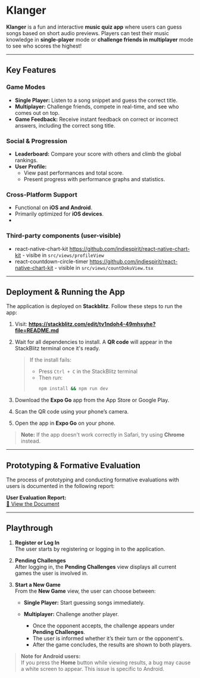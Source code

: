 # Klanger

**Klanger** is a fun and interactive **music quiz app** where users can guess songs based on short audio previews. Players can test their music knowledge in **single-player** mode or **challenge friends in multiplayer** mode to see who scores the highest!

---

##  Key Features

###  Game Modes
- **Single Player:** Listen to a song snippet and guess the correct title.
- **Multiplayer:** Challenge friends, compete in real-time, and see who comes out on top.
- **Game Feedback:** Receive instant feedback on correct or incorrect answers, including the correct song title.

###  Social & Progression
- **Leaderboard:** Compare your score with others and climb the global rankings.
- **User Profile:**
  - View past performances and total score.
  - Present progress with performance graphs and statistics.

###  Cross-Platform Support
- Functional on **iOS and Android**.
- Primarily optimized for **iOS devices**.
- 
### Third-party components (user-visible)
- react-native-chart-kit https://github.com/indiespirit/react-native-chart-kit - visibe in `src/views/profileView`
- react-countdown-circle-timer https://github.com/indiespirit/react-native-chart-kit - visible in `src/views/countDokuView.tsx`
---

##  Deployment & Running the App

The application is deployed on **Stackblitz**. Follow these steps to run the app:

1. Visit: **https://stackblitz.com/edit/tv1ndoh4-49mhsyhe?file=README.md**
2. Wait for all dependencies to install. A **QR code** will appear in the StackBlitz terminal once it's ready.

   > If the install fails:
   > - Press `Ctrl + C` in the StackBlitz terminal
   > - Then run:
   >   ```bash
   >   npm install && npm run dev
   >   ```

3. Download the **Expo Go** app from the App Store or Google Play.
4. Scan the QR code using your phone’s camera.
5. Open the app in **Expo Go** on your phone.

>  **Note:** If the app doesn't work correctly in Safari, try using **Chrome** instead.

---

##  Prototyping & Formative Evaluation

The process of prototyping and conducting formative evaluations with users is documented in the following report:

 **User Evaluation Report:**  
[🔗 View the Document](https://docs.google.com/document/d/1jDcA647Fq_FcGBDwmr9Y7sFzARihf6lnSfkAALm5D3g/edit?usp=sharing)

---

## Playthrough

1. **Register or Log In**  
   The user starts by registering or logging in to the application.

2. **Pending Challenges**  
   After logging in, the **Pending Challenges** view displays all current games the user is involved in.

3. **Start a New Game**  
   From the **New Game** view, the user can choose between:
   - **Single Player:** Start guessing songs immediately.
   - **Multiplayer:** Challenge another player.

     - Once the opponent accepts, the challenge appears under **Pending Challenges**.
     - The user is informed whether it’s their turn or the opponent's.
     - After the game concludes, the results are shown to both players.

> **Note for Android users:**  
If you press the **Home** button while viewing results, a bug may cause a white screen to appear. This issue is specific to Android.
